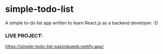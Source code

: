 # simple-todo-list
A simple to-do list app written to learn React.js as a backend developer. :D

<h3>LIVE PROJECT:</h3>
<a href="https://simple-todo-list-pasinduweb.netlify.app/">https://simple-todo-list-pasinduweb.netlify.app/</a>
